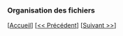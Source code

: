 ### Organisation des fichiers 



[[Accueil](#Home)] [[<< Précédent](#007-Mortality)] [[Suivant >>](#009-QQQ)]